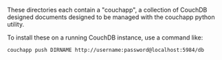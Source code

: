 These directories each contain a "couchapp", a collection of CouchDB designed documents designed to be managed with the
couchapp python utility.

To install these on a running CouchDB instance, use a command like:

`couchapp push DIRNAME http://username:password@localhost:5984/db`